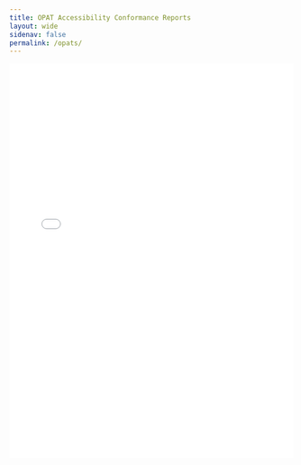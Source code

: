 ```yaml
---
title: OPAT Accessibility Conformance Reports
layout: wide
sidenav: false
permalink: /opats/
---
```


<div class="grid-container">
    <iframe src="../opat/index.html" title="OPAT Accessibility Conformance Reports table report" width="100%" height="700px" style="border: 0;"></iframe>
</div>
